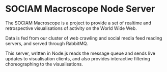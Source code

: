 # SOCIAM Macroscope Node Server

The SOCIAM Macroscope is a project to provide a set of realtime and retrospective visualisations of activity on the World Wide Web.

Data is fed from our cluster of web crawling and social media feed reading servers, and served through RabbitMQ.

This server, written in Node.js reads the message queue and sends live updates to visualisation clients, and also provides interactive filtering choreographing to the visualisations.


